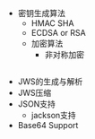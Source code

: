 - 密钥生成算法
    - HMAC SHA
    - ECDSA or RSA 
    - 加密算法
        - 非对称加密
        ```
      ```
- JWS的生成与解析
- JWS压缩
- JSON支持
    - jackson支持
- Base64 Support